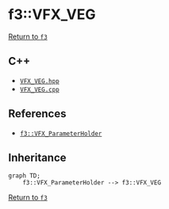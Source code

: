 # f3::VFX_VEG

[Return to `f3`](/docs/f3.md)

## C++

- [`VFX_VEG.hpp`](/c++/include/VFX_VEG.hpp)
- [`VFX_VEG.cpp`](/c++/source/VFX_VEG.cpp)

## References

- [`f3::VFX_ParameterHolder`](/docs/f3/VFX_ParameterHolder.md)

## Inheritance

```mermaid
graph TD;
    f3::VFX_ParameterHolder --> f3::VFX_VEG
```

[Return to `f3`](/docs/f3.md)
